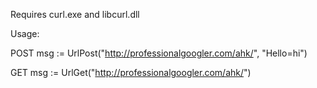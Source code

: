 Requires curl.exe and libcurl.dll

Usage:

POST
msg := UrlPost("http://professionalgoogler.com/ahk/", "Hello=hi")

GET
msg := UrlGet("http://professionalgoogler.com/ahk/")

